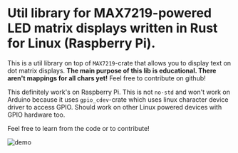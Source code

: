 # Util library for MAX7219-powered LED matrix displays written in Rust for Linux (Raspberry Pi).

This is a util library on top of `MAX7219`-crate that allows you to display
text on dot matrix displays. **The main purpose of this lib is educational.
There aren't mappings for all chars yet!** Feel free to contribute on github!

This definitely work's on Raspberry Pi. This is not `no-std` and won't work
on Arduino because it uses `gpio_cdev`-crate which uses linux character device driver
to access GPIO. Should work on other Linux powered devices with GPIO hardware too.

Feel free to learn from the code or to contribute!

![demo](demo.gif)